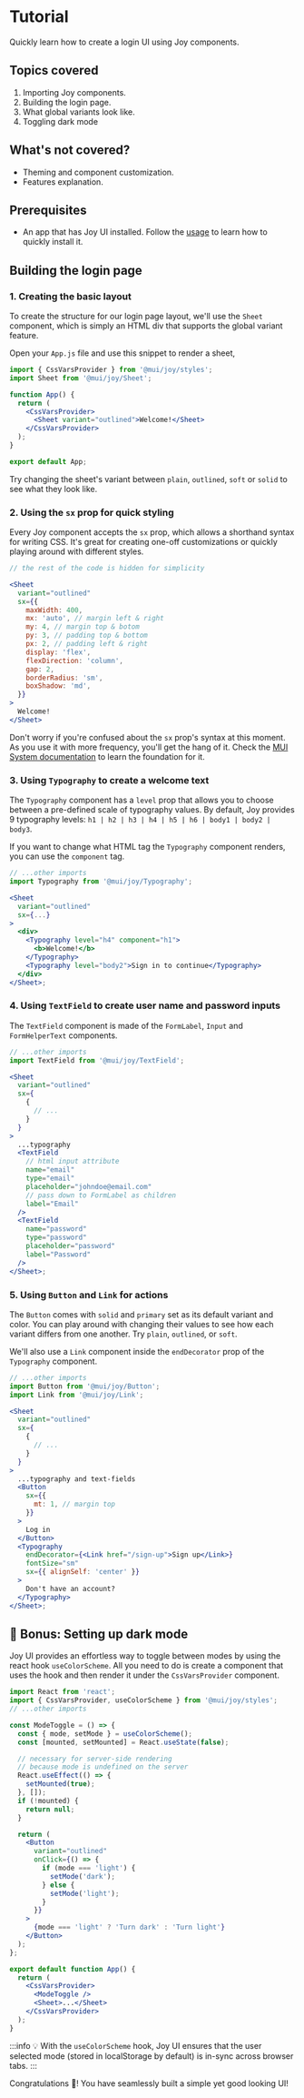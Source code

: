 # Tutorial

<p class="description">Quickly learn how to create a login UI using Joy components.</p>

## Topics covered

1. Importing Joy components.
2. Building the login page.
3. What global variants look like.
4. Toggling dark mode

## What's not covered?

- Theming and component customization.
- Features explanation.

## Prerequisites

- An app that has Joy UI installed. Follow the [usage](/joy-ui/getting-started/usage/) to learn how to quickly install it.

## Building the login page

### 1. Creating the basic layout

To create the structure for our login page layout, we'll use the `Sheet` component, which is simply an HTML div that supports the global variant feature.

Open your `App.js` file and use this snippet to render a sheet,

```jsx
import { CssVarsProvider } from '@mui/joy/styles';
import Sheet from '@mui/joy/Sheet';

function App() {
  return (
    <CssVarsProvider>
      <Sheet variant="outlined">Welcome!</Sheet>
    </CssVarsProvider>
  );
}

export default App;
```

Try changing the sheet's variant between `plain`, `outlined`, `soft` or `solid` to see what they look like.

### 2. Using the `sx` prop for quick styling

Every Joy component accepts the `sx` prop, which allows a shorthand syntax for writing CSS. It's great for creating one-off customizations or quickly playing around with different styles.

```jsx
// the rest of the code is hidden for simplicity

<Sheet
  variant="outlined"
  sx={{
    maxWidth: 400,
    mx: 'auto', // margin left & right
    my: 4, // margin top & botom
    py: 3, // padding top & bottom
    px: 2, // padding left & right
    display: 'flex',
    flexDirection: 'column',
    gap: 2,
    borderRadius: 'sm',
    boxShadow: 'md',
  }}
>
  Welcome!
</Sheet>
```

Don't worry if you're confused about the `sx` prop's syntax at this moment. As you use it with more frequency, you'll get the hang of it. Check the [MUI System documentation](/system/the-sx-prop/) to learn the foundation for it.

### 3. Using `Typography` to create a welcome text

The `Typography` component has a `level` prop that allows you to choose between a pre-defined scale of typography values. By default, Joy provides 9 typography levels: `h1 | h2 | h3 | h4 | h5 | h6 | body1 | body2 | body3`.

If you want to change what HTML tag the `Typography` component renders, you can use the `component` tag.

```jsx
// ...other imports
import Typography from '@mui/joy/Typography';

<Sheet
  variant="outlined"
  sx={...}
>
  <div>
    <Typography level="h4" component="h1">
      <b>Welcome!</b>
    </Typography>
    <Typography level="body2">Sign in to continue</Typography>
  </div>
</Sheet>;
```

### 4. Using `TextField` to create user name and password inputs

The `TextField` component is made of the `FormLabel`, `Input` and `FormHelperText` components.

```jsx
// ...other imports
import TextField from '@mui/joy/TextField';

<Sheet
  variant="outlined"
  sx={
    {
      // ...
    }
  }
>
  ...typography
  <TextField
    // html input attribute
    name="email"
    type="email"
    placeholder="johndoe@email.com"
    // pass down to FormLabel as children
    label="Email"
  />
  <TextField
    name="password"
    type="password"
    placeholder="password"
    label="Password"
  />
</Sheet>;
```

### 5. Using `Button` and `Link` for actions

The `Button` comes with `solid` and `primary` set as its default variant and color. You can play around with changing their values to see how each variant differs from one another. Try `plain`, `outlined`, or `soft`.

We'll also use a `Link` component inside the `endDecorator` prop of the `Typography` component.

```jsx
// ...other imports
import Button from '@mui/joy/Button';
import Link from '@mui/joy/Link';

<Sheet
  variant="outlined"
  sx={
    {
      // ...
    }
  }
>
  ...typography and text-fields
  <Button
    sx={{
      mt: 1, // margin top
    }}
  >
    Log in
  </Button>
  <Typography
    endDecorator={<Link href="/sign-up">Sign up</Link>}
    fontSize="sm"
    sx={{ alignSelf: 'center' }}
  >
    Don't have an account?
  </Typography>
</Sheet>;
```

<!-- TODO: Add the result image -->

## 🎁 Bonus: Setting up dark mode

Joy UI provides an effortless way to toggle between modes by using the react hook `useColorScheme`. All you need to do is create a component that uses the hook and then render it under the `CssVarsProvider` component.

```jsx
import React from 'react';
import { CssVarsProvider, useColorScheme } from '@mui/joy/styles';
// ...other imports

const ModeToggle = () => {
  const { mode, setMode } = useColorScheme();
  const [mounted, setMounted] = React.useState(false);

  // necessary for server-side rendering
  // because mode is undefined on the server
  React.useEffect(() => {
    setMounted(true);
  }, []);
  if (!mounted) {
    return null;
  }

  return (
    <Button
      variant="outlined"
      onClick={() => {
        if (mode === 'light') {
          setMode('dark');
        } else {
          setMode('light');
        }
      }}
    >
      {mode === 'light' ? 'Turn dark' : 'Turn light'}
    </Button>
  );
};

export default function App() {
  return (
    <CssVarsProvider>
      <ModeToggle />
      <Sheet>...</Sheet>
    </CssVarsProvider>
  );
}
```

:::info 💡 With the `useColorScheme` hook, Joy UI ensures that the user selected mode (stored in localStorage by default) is in-sync across browser tabs. :::

Congratulations 🎉! You have seamlessly built a simple yet good looking UI!
